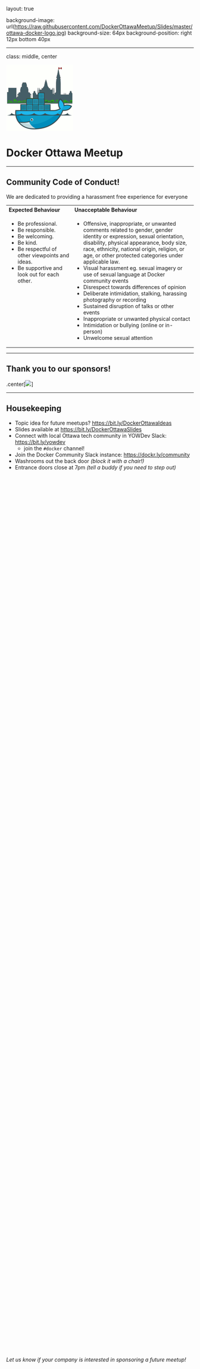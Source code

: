 layout: true

background-image: url(https://raw.githubusercontent.com/DockerOttawaMeetup/Slides/master/ottawa-docker-logo.jpg)
background-size: 64px
background-position: right 12px bottom 40px

---
class: middle, center

![](https://raw.githubusercontent.com/DockerOttawaMeetup/Slides/master/ottawa-docker-logo.jpg)

# Docker Ottawa Meetup

---

## Community Code of Conduct!

We are dedicated to providing a harassment free experience for everyone

<table>
<tbody>
<tr><th style="text-align: left">Expected Behaviour</th><th style="text-align: left">Unacceptable Behaviour</th></tr>
<tr>
<td style="text-align: left; vertical-align: top">
<ul>
<li>Be professional.</li>
<li>Be responsible.</li>
<li>Be welcoming.</li>
<li>Be kind.</li>
<li>Be respectful of other viewpoints and ideas.</li>
<li>Be supportive and look out for each other.</li>
</ul>
</td>
<td style="text-align: left; vertical-align: top; width: 65%">
<ul>
<li>Offensive, inappropriate, or unwanted comments related to gender, gender identity or expression, sexual orientation, disability, physical appearance, body size, race, ethnicity, national origin, religion, or age, or other protected categories under applicable law.</li>
<li>Visual harassment eg. sexual imagery or use of sexual language at Docker community events</li>
<li>Disrespect towards differences of opinion</li>
<li>Deliberate intimidation, stalking, harassing photography or recording</li>
<li>Sustained disruption of talks or other events</li>
<li>Inappropriate or unwanted physical contact</li>
<li>Intimidation or bullying (online or in-person)</li>
<li>Unwelcome sexual attention</li>
</ul>
</td>
</tr>
</tbody>
</table>

---

## Thank you to our sponsors!

.center[<img src="https://qlikid.qlik.com/files/QlikLogo.png" style="width: 40%; position: relative">]

<span style="position: fixed; bottom: 7.5%">_Let us know if your company is interested in sponsoring a future meetup!_</span>

---

## Housekeeping

- Topic idea for future meetups? https://bit.ly/DockerOttawaIdeas
- Slides available at https://bit.ly/DockerOttawaSlides
- Connect with local Ottawa tech community in YOWDev Slack: https://bit.ly/yowdev
  - join the `#docker` channel!
- Join the Docker Community Slack instance: https://dockr.ly/community
- Washrooms out the back door _(block it with a chair!)_
- Entrance doors close at 7pm _(tell a buddy if you need to step out)_
